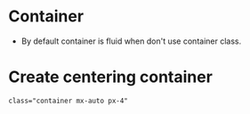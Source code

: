 # Container
- By default container is fluid when don't use container class.

# Create centering container
``` class="container mx-auto px-4" ```
